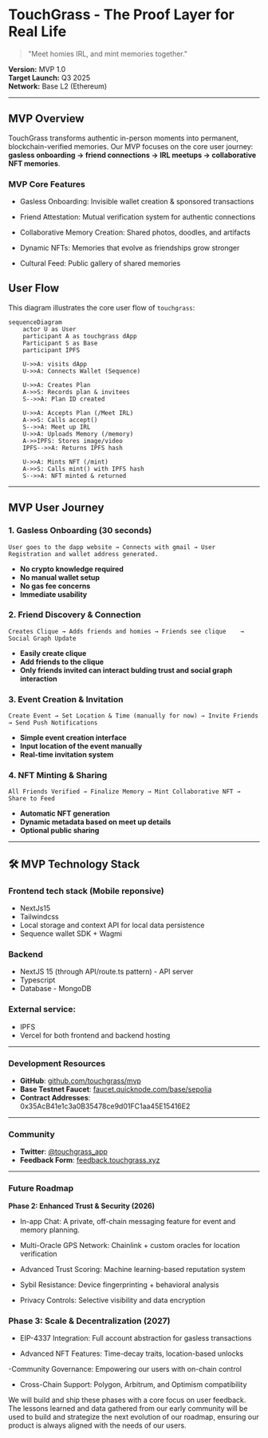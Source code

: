 # TouchGrass - The Proof Layer for Real Life

> "Meet homies IRL, and mint memories together."

**Version:** MVP 1.0  
**Target Launch:** Q3 2025  
**Network:** Base L2 (Ethereum)

---


## MVP Overview

TouchGrass transforms authentic in-person moments into permanent, blockchain-verified memories. Our MVP focuses on the core user journey: **gasless onboarding → friend connections → IRL meetups → collaborative NFT memories**.

### **MVP Core Features** 
- Gasless Onboarding: Invisible wallet creation & sponsored transactions

- Friend Attestation: Mutual verification system for authentic connections

- Collaborative Memory Creation: Shared photos, doodles, and artifacts

- Dynamic NFTs: Memories that evolve as friendships grow stronger

- Cultural Feed: Public gallery of shared memories
  
## User Flow

This diagram illustrates the core user flow of `touchgrass`:

 ```mermaid
 sequenceDiagram
     actor U as User
     participant A as touchgrass dApp
     Participant S as Base
     participant IPFS

     U->>A: visits dApp
     U->>A: Connects Wallet (Sequence)

     U->>A: Creates Plan
     A->>S: Records plan & invitees
     S-->>A: Plan ID created

     U->>A: Accepts Plan (/Meet IRL)
     A->>S: Calls accept()
     S-->>A: Meet up IRL
     U->>A: Uploads Memory (/memory)
     A->>IPFS: Stores image/video
     IPFS-->>A: Returns IPFS hash

     U->>A: Mints NFT (/mint)
     A->>S: Calls mint() with IPFS hash
     S-->>A: NFT minted & returned
 ```

---

## MVP User Journey

### **1. Gasless Onboarding (30 seconds)**
```
User goes to the dapp website → Connects with gmail → User Registration and wallet address generated.
```
- **No crypto knowledge required**
- **No manual wallet setup**
- **No gas fee concerns**
- **Immediate usability**

### **2. Friend Discovery & Connection**
```
Creates Clique → Adds friends and homies → Friends see clique    → Social Graph Update
```
- **Easily create clique**
- **Add friends to the clique**
- **Only friends invited can interact bulding trust and social graph interaction**

### **3. Event Creation & Invitation**
```
Create Event → Set Location & Time (manually for now) → Invite Friends → Send Push Notifications
```
- **Simple event creation interface**
- **Input location of the event manually**
- **Real-time invitation system**


### **4. NFT Minting & Sharing**
```
All Friends Verified → Finalize Memory → Mint Collaborative NFT → Share to Feed
```
- **Automatic NFT generation**
- **Dynamic metadata based on meet up details**
- **Optional public sharing**

---

## 🛠 MVP Technology Stack
### Frontend tech stack (Mobile reponsive)

- NextJs15 
- Tailwindcss 
- Local storage and context API for local data persistence 
- Sequence wallet SDK + Wagmi

### Backend
- NextJS 15 (through API/route.ts pattern) - API server
- Typescript 
- Database - MongoDB

### External service: 
- IPFS
- Vercel for both frontend and backend hosting

---


### **Development Resources**
- **GitHub**: [github.com/touchgrass/mvp](https://github.com/SomehowLiving/TouchGrass)
- **Base Testnet Faucet**: [faucet.quicknode.com/base/sepolia](https://faucet.quicknode.com/base/sepolia)
- **Contract Addresses**: 0x35AcB41e1c3a0B35478ce9d01FC1aa45E15416E2
---

### **Community**
- **Twitter**: [@touchgrass_app](https://x.com/just_touchgrass)
- **Feedback Form**: [feedback.touchgrass.xyz](https://tinyurl.com/touchgrass-feedback)

---
### **Future Roadmap**

**Phase 2: Enhanced Trust & Security (2026)**

- In-app Chat: A private, off-chain messaging feature for event and memory planning.

- Multi-Oracle GPS Network: Chainlink + custom oracles for location verification

- Advanced Trust Scoring: Machine learning-based reputation system

- Sybil Resistance: Device fingerprinting + behavioral analysis

- Privacy Controls: Selective visibility and data encryption


### Phase 3: Scale & Decentralization (2027)
- EIP-4337 Integration: Full account abstraction for gasless transactions

- Advanced NFT Features: Time-decay traits, location-based unlocks
  
-Community Governance: Empowering our users with on-chain control

- Cross-Chain Support: Polygon, Arbitrum, and Optimism compatibility


We will build and ship these phases with a core focus on user feedback. The lessons learned and data gathered from our early community will be used to build and strategize the next evolution of our roadmap, ensuring our product is always aligned with the needs of our users.
